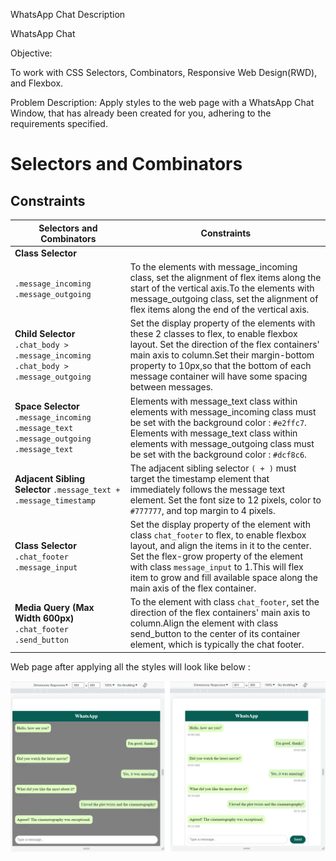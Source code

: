 WhatsApp Chat
Description


WhatsApp Chat 

Objective:

To work with CSS Selectors, Combinators, Responsive Web Design(RWD), and Flexbox.

Problem Description:
Apply styles to the web page with a WhatsApp Chat Window, that has already been created for you,
adhering to the requirements specified.  

# Selectors and Combinators

## Constraints

| Selectors and Combinators                                | Constraints                                                                 |
|----------------------------------------------------------|-----------------------------------------------------------------------------|
| **Class Selector**  
`.message_incoming`  `.message_outgoing`          | To the elements with message_incoming class, set the alignment of flex items along the start of the vertical axis.To the elements with message_outgoing class, set the alignment of flex items along the end of the vertical axis.                     |
| **Child Selector**  `.chat_body > .message_incoming` `.chat_body > .message_outgoing`  | Set the display property of the elements with these 2 classes to flex, to enable flexbox layout. Set the direction of the flex containers' main axis to column.Set their margin-bottom property to 10px,so that the bottom of each message container will have some spacing between messages.   |                       
| **Space Selector** `.message_incoming .message_text` `.message_outgoing .message_text` | Elements with message_text class within elements with message_incoming class  must be set with the background color : `#e2ffc7`. Elements with message_text class within  elements with message_outgoing class  must be set with the background color : `#dcf8c6`. |
| **Adjacent Sibling Selector** `.message_text + .message_timestamp` | The adjacent sibling selector `( + )` must target the timestamp element that immediately follows the message text element. Set the font size to 12 pixels,  color to `#777777`, and top margin to 4 pixels.       |
| **Class Selector**  `.chat_footer` `.message_input`                | Set the display property of the element with class `chat_footer` to flex, to enable flexbox layout, and align the items in it to the center. Set the flex-grow property of the element with class `message_input` to 1.This will flex item to grow and fill available space along the main axis of the flex container.                           |
| **Media Query (Max Width 600px)** `.chat_footer` `.send_button`          | To the element with class `chat_footer`, set the direction of the flex containers' main axis to column.Align the element with class send_button  to the center of its container element, which is typically the chat footer.   |


Web page after applying all the styles will look like below :

![alt text](wc.png)
